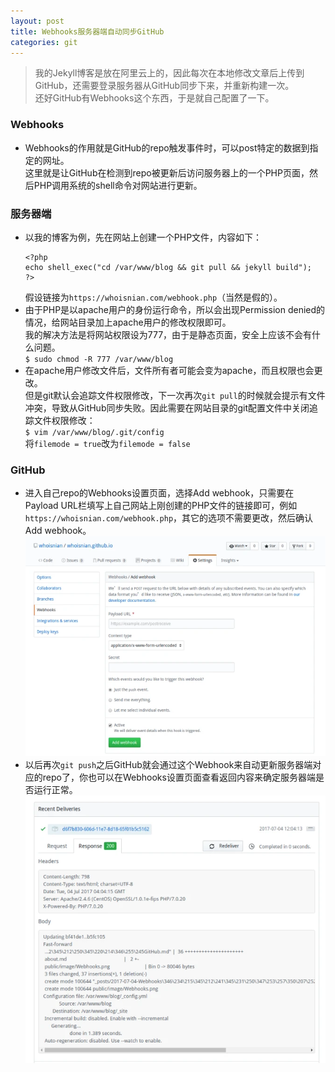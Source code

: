 ```yaml
---
layout: post
title: Webhooks服务器端自动同步GitHub
categories: git
---
```


> 我的Jekyll博客是放在阿里云上的，因此每次在本地修改文章后上传到GitHub，还需要登录服务器从GitHub同步下来，并重新构建一次。  
> 还好GitHub有Webhooks这个东西，于是就自己配置了一下。  

<!-- more -->

### Webhooks
* Webhooks的作用就是GitHub的repo触发事件时，可以post特定的数据到指定的网址。  
  这里就是让GitHub在检测到repo被更新后访问服务器上的一个PHP页面，然后PHP调用系统的shell命令对网站进行更新。

### 服务器端
* 以我的博客为例，先在网站上创建一个PHP文件，内容如下：  
  ```
  <?php
  echo shell_exec("cd /var/www/blog && git pull && jekyll build");
  ?>
  ```
  假设链接为`https://whoisnian.com/webhook.php`（当然是假的）。
* 由于PHP是以apache用户的身份运行命令，所以会出现Permission denied的情况，给网站目录加上apache用户的修改权限即可。  
  我的解决方法是将网站权限设为777，由于是静态页面，安全上应该不会有什么问题。  
  `$ sudo chmod -R 777 /var/www/blog`
* 在apache用户修改文件后，文件所有者可能会变为apache，而且权限也会更改。  
  但是git默认会追踪文件权限修改，下一次再次`git pull`的时候就会提示有文件冲突，导致从GitHub同步失败。因此需要在网站目录的git配置文件中关闭追踪文件权限修改：  
  `$ vim /var/www/blog/.git/config`  
  将`filemode = true`改为`filemode = false`

### GitHub
* 进入自己repo的Webhooks设置页面，选择Add webhook，只需要在Payload URL栏填写上自己网站上刚创建的PHP文件的链接即可，例如`https://whoisnian.com/webhook.php`，其它的选项不需要更改，然后确认Add webhook。  
  ![Webhooks](/public/image/Webhooks.webp)
* 以后再次`git push`之后GitHub就会通过这个Webhook来自动更新服务器端对应的repo了，你也可以在Webhooks设置页面查看返回内容来确定服务器端是否运行正常。  
  ![Webhooks_log](/public/image/Webhooks_log.webp)
